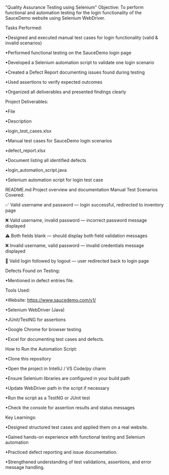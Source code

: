 "Quality Assurance  Testing using Selenium"
 Objective:
To perform functional and automation testing for the login functionality of the SauceDemo website using Selenium WebDriver.


 Tasks Performed:

 
•Designed and executed manual test cases for login functionality (valid & invalid scenarios)

•Performed functional testing on the SauceDemo login page

•Developed a Selenium automation script to validate one login scenario

•Created a Defect Report documenting issues found during testing

•Used assertions to verify expected outcomes

•Organized all deliverables and presented findings clearly


Project Deliverables:


•File 

•Description

•login_test_cases.xlsx

•Manual test cases for SauceDemo login scenarios

•defect_report.xlsx

•Document listing all identified defects

•login_automation_script.java

•Selenium automation script for login test case




README.md Project overview and documentation  Manual Test Scenarios Covered:


✅ Valid username and password — login successful, redirected to inventory page

❌ Valid username, invalid password — incorrect password message displayed

⚠️ Both fields blank — should display both field validation messages

❌ Invalid username, valid password — invalid credentials message displayed

🔁 Valid login followed by logout — user redirected back to login page



 Defects Found on Testing:

 
  •Mentioned in defect entries file.


 Tools Used:

 
•Website: https://www.saucedemo.com/v1/

•Selenium WebDriver (Java)

•JUnit/TestNG for assertions

•Google Chrome for browser testing

•Excel for documenting test cases and defects.



 How to Run the Automation Script:
 
•Clone this repository

•Open the project in  IntelliJ / VS Code/py charm

•Ensure Selenium libraries are configured in your build path

•Update WebDriver path in the script if necessary

•Run the script as a TestNG or JUnit test

•Check the console for assertion results and status messages



 Key Learnings:
 
 
•Designed structured test cases and applied them on a real website.

•Gained hands-on experience with functional testing and Selenium automation

•Practiced defect reporting and issue documentation.

•Strengthened understanding of test validations, assertions, and error message handling.

